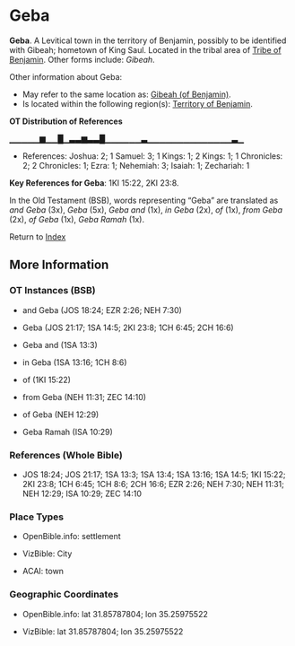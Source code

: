 # Geba
**Geba**. 
A Levitical town in the territory of Benjamin, possibly to be identified with Gibeah; hometown of King Saul. 
Located in the tribal area of [Tribe of Benjamin](../../../groups/md/acai/Benjamin.md). 
Other forms include: 
*Gibeah*. 




Other information about Geba:


* May refer to the same location as: 
[Gibeah (of Benjamin)](Gibeah.2.md). 
* Is located within the following region(s): 
[Territory of Benjamin](TerritoryOfBenjamin.md). 


**OT Distribution of References**

▁▁▁▁▁▆▁▁█▁▃▃▆▃▃█▁▁▁▁▁▁▃▁▁▁▁▁▁▁▁▁▁▁▁▁▁▃▁
* References: Joshua: 2; 1 Samuel: 3; 1 Kings: 1; 2 Kings: 1; 1 Chronicles: 2; 2 Chronicles: 1; Ezra: 1; Nehemiah: 3; Isaiah: 1; Zechariah: 1



**Key References for Geba**: 
1KI 15:22, 2KI 23:8. 


In the Old Testament (BSB), words representing “Geba” are translated as 
*and Geba* (3x), *Geba* (5x), *Geba and* (1x), *in Geba* (2x), *of* (1x), *from Geba* (2x), *of Geba* (1x), *Geba Ramah* (1x). 




Return to [Index](00-Index.md)

## More Information

### OT Instances (BSB)

* and Geba (JOS 18:24; EZR 2:26; NEH 7:30)

* Geba (JOS 21:17; 1SA 14:5; 2KI 23:8; 1CH 6:45; 2CH 16:6)

* Geba and (1SA 13:3)

* in Geba (1SA 13:16; 1CH 8:6)

* of (1KI 15:22)

* from Geba (NEH 11:31; ZEC 14:10)

* of Geba (NEH 12:29)

* Geba Ramah (ISA 10:29)



### References (Whole Bible)

* JOS 18:24; JOS 21:17; 1SA 13:3; 1SA 13:4; 1SA 13:16; 1SA 14:5; 1KI 15:22; 2KI 23:8; 1CH 6:45; 1CH 8:6; 2CH 16:6; EZR 2:26; NEH 7:30; NEH 11:31; NEH 12:29; ISA 10:29; ZEC 14:10


### Place Types

* OpenBible.info: settlement

* VizBible: City

* ACAI: town



### Geographic Coordinates

* OpenBible.info: lat 31.85787804; lon 35.25975522

* VizBible: lat 31.85787804; lon 35.25975522




